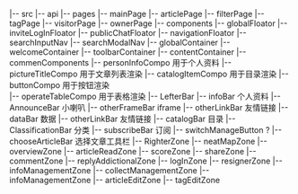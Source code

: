 |-- src
    |-- api
    |-- pages
        |-- mainPage
        |-- articlePage
        |-- filterPage
        |-- tagPage
        |-- visitorPage
        |-- ownerPage
    |-- components
        |-- globalFloator
            |-- inviteLogInFloator
            |-- publicChatFloator
            |-- navigationFloator
                |-- searchInputNav
                |-- searchModalNav
        |-- globalContainer
            |-- welcomeContainer
            |-- toolbarContainer
            |-- contentContainer
        |-- commenComponents
            |-- personInfoCompo 用于个人资料
            |-- pictureTitleCompo 用于文章列表渲染
            |-- catalogItemCompo 用于目录渲染
            |-- buttonCompo 用于按钮渲染  
            |-- operateTableCompo 用于表格渲染
        |-- LefterBar
            |-- infoBar 个人资料
            |-- AnnounceBar 小喇叭
            |-- otherFrameBar iframe
            |-- otherLinkBar  友情链接
            |-- dataBar  数据
            |-- otherLinkBar  友情链接
            |-- catalogBar  目录
            |-- ClassificationBar  分类
            |-- subscribeBar 订阅
            |-- switchManageButton ?
            |-- chooseArticleBar 选择文章工具栏
        |-- RighterZone
            |-- neatMapZone
            |-- overviewZone
            |-- articleReadZone
            |-- scoreZone
            |-- shareZone
            |-- commentZone
                |-- replyAddictionalZone
            |-- logInZone
            |-- resignerZone
            |-- infoManagementZone
            |-- collectManagementZone
            |-- infoManagementZone
            |-- articleEditZone
            |-- tagEditZone